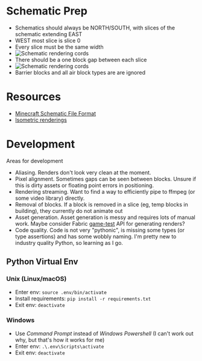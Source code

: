 # Schematic Prep

- Schematics should always be NORTH/SOUTH, with slices of the schematic extending EAST
- WEST most slice is slice 0
- Every slice must be the same width
- ![Schematic rendering cords](./docs/render_cords.png)
- There should be a one block gap between each slice
- ![Schematic rendering cords](./docs/schematic_layout.png)
- Barrier blocks and all air block types are are ignored

# Resources

- [Minecraft Schematic File Format](https://minecraft.fandom.com/wiki/Schematic_file_format)
- [Isometric renderings](https://github.com/gliscowo/isometric-renders)

# Development

Areas for development

- Aliasing. Renders don't look very clean at the moment.
- Pixel alignment. Sometimes gaps can be seen between blocks. Unsure if this is dirty assets or floating point errors in positioning.
- Rendering streaming. Want to find a way to efficiently pipe to ffmpeg (or some video library) directly.
- Removal of blocks. If a block is removed in a slice (eg, temp blocks in building), they currently do not animate out
- Asset generation. Asset generation is messy and requires lots of manual work. Maybe consider Fabric [game-test](https://github.com/FabricMC/fabric/tree/1.18/fabric-gametest-api-v1) API for generating renders?
- Code quality. Code is not very "pythonic", is missing some types (or type assertions) and has some wobbly naming. I'm pretty new to industry quality Python, so learning as I go.

## Python Virtual Env

### Unix (Linux/macOS)

- Enter env: `source .env/bin/activate`
- Install requirements: `pip install -r requirements.txt`
- Exit env: `deactivate`

### Windows

- Use _Command Prompt_ instead of _Windows Powershell_ (I can't work out why, but that's how it works for me)
- Enter env: `.\.env\Scripts\activate`
- Exit env: `deactivate`
